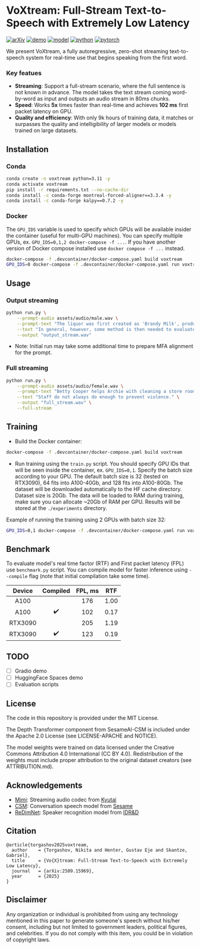 # VoXtream: Full-Stream Text-to-Speech with Extremely Low Latency

[![arXiv](https://img.shields.io/badge/arXiv-Paper-<COLOR>.svg)](https://arxiv.org/pdf/2509.15969)
[![demo](https://img.shields.io/badge/VoXtream-Demo-red)](https://herimor.github.io/voxtream)
[![model](https://img.shields.io/badge/%F0%9F%A4%97%20HuggingFace-Model-yellow)](https://huggingface.co/herimor/voxtream)
[![python](https://img.shields.io/badge/-Python_3.11-blue?logo=python&logoColor=white)](https://www.python.org/downloads/release/python-3119)
[![pytorch](https://img.shields.io/badge/PyTorch_2.4+-ee4c2c?logo=pytorch&logoColor=white)](https://pytorch.org/get-started/locally)

We present VoXtream, a fully autoregressive, zero-shot streaming text-to-speech system for real-time use that begins speaking from the first word.

### Key featues

- **Streaming**: Support a full-stream scenario, where the full sentence is not known in advance. The model takes the text stream coming word-by-word as input and outputs an audio stream in 80ms chunks.
- **Speed**: Works **5x** times faster than real-time and achieves **102 ms** first packet latency on GPU.
- **Quality and efficiency**: With only 9k hours of training data, it matches or surpasses the quality and intelligibility of larger models or models trained on large datasets.

## Installation

### Conda

```bash
conda create -n voxtream python=3.11 -y
conda activate voxtream
pip install -r requirements.txt --no-cache-dir
conda install -c conda-forge montreal-forced-aligner==3.3.4 -y
conda install -c conda-forge kalpy==0.7.2 -y
```

### Docker

The `GPU_IDS` variable is used to specify which GPUs will be available insider the container (useful for multi-GPU machines). You can specify multiple GPUs, ex. `GPU_IDS=0,1,2 docker-compose -f ...`. If you have another version of Docker compose installed use `docker compose -f ...` instead.
```bash
docker-compose -f .devcontainer/docker-compose.yaml build voxtream
GPU_IDS=0 docker-compose -f .devcontainer/docker-compose.yaml run voxtream
```

## Usage

### Output streaming
```bash
python run.py \
    --prompt-audio assets/audio/male.wav \
    --prompt-text "The liquor was first created as 'Brandy Milk', produced with milk, brandy and vanilla." \
    --text "In general, however, some method is then needed to evaluate each approximation." \
    --output "output_stream.wav"
```
* Note: Initial run may take some additional time to prepare MFA alignment for the prompt.

### Full streaming
```bash
python run.py \
    --prompt-audio assets/audio/female.wav \
    --prompt-text "Betty Cooper helps Archie with cleaning a store room, when Reggie attacks her." \
    --text "Staff do not always do enough to prevent violence." \
    --output "full_stream.wav" \
    --full-stream
```

## Training

- Build the Docker container:
```bash
docker-compose -f .devcontainer/docker-compose.yaml build voxtream
```

- Run training using the `train.py` script. You should specify GPU IDs that will be seen inside the container, ex. `GPU_IDS=0,1`. Specify the batch size according to your GPU. The default batch size is 32 (tested on RTX3090), 64 fits into A100-40Gb, and 128 fits into A100-80Gb. The dataset will be downloaded automatically to the HF cache directory. Dataset size is 20Gb. The data will be loaded to RAM during training, make sure you can allocate ~20Gb of RAM per GPU. Results will be stored at the `./experiments` directory.

Example of running the training using 2 GPUs with batch size 32:
```bash
GPU_IDS=0,1 docker-compose -f .devcontainer/docker-compose.yaml run voxtream python train.py batch_size=32
```

## Benchmark

To evaluate model's real time factor (RTF) and First packet latency (FPL) use `benchmark.py` script. You can compile model for faster inference using `--compile` flag (note that initial compilation take some time).

| Device  | Compiled           | FPL, ms | RTF  |
| :-:     | :-:                | :-:     | :-:  |
| A100    |                    | 176     | 1.00 |
| A100    | :heavy_check_mark: | 102     | 0.17 |
| RTX3090 |                    | 205     | 1.19 |
| RTX3090 | :heavy_check_mark: | 123     | 0.19 |

## TODO

- [ ] Gradio demo
- [ ] HuggingFace Spaces demo
- [ ] Evaluation scripts

## License

The code in this repository is provided under the MIT License.

The Depth Transformer component from SesameAI-CSM is included under the Apache 2.0 License (see LICENSE-APACHE and NOTICE).

The model weights were trained on data licensed under the Creative Commons Attribution 4.0 International (CC BY 4.0). Redistribution of the weights must include proper attribution to the original dataset creators (see ATTRIBUTION.md).

## Acknowledgements

- [Mimi](https://huggingface.co/kyutai/mimi): Streaming audio codec from [Kyutai](https://kyutai.org)
- [CSM](https://github.com/SesameAILabs/csm): Conversation speech model from [Sesame](https://www.sesame.com)
- [ReDimNet](https://github.com/IDRnD/redimnet): Speaker recognition model from [IDR&D](https://www.idrnd.ai)

## Citation
```
@article{torgashov2025voxtream,
  author    = {Torgashov, Nikita and Henter, Gustav Eje and Skantze, Gabriel},
  title     = {Vo{X}tream: Full-Stream Text-to-Speech with Extremely Low Latency},
  journal   = {arXiv:2509.15969},
  year      = {2025}
}
```

## Disclaimer
Any organization or individual is prohibited from using any technology mentioned in this paper to generate someone's speech without his/her consent, including but not limited to government leaders, political figures, and celebrities. If you do not comply with this item, you could be in violation of copyright laws.

